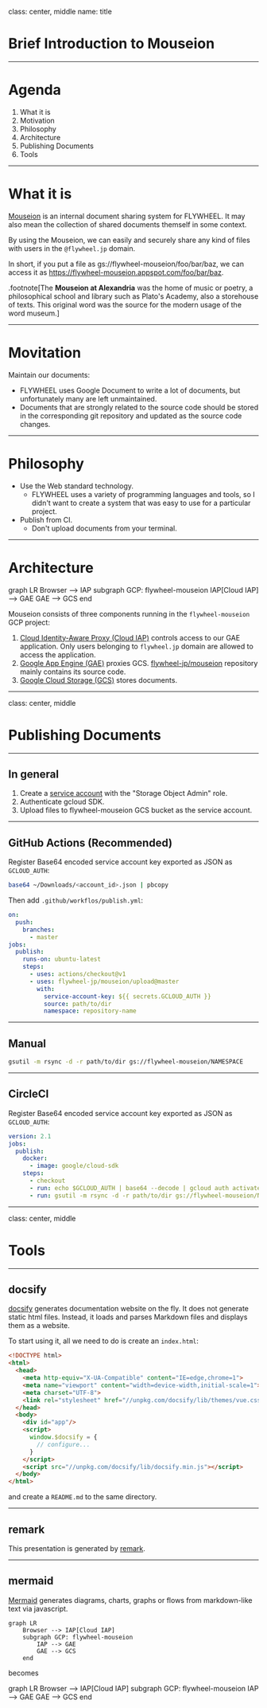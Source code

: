 class: center, middle
name: title

# Brief Introduction to Mouseion

---

# Agenda

1. What it is
2. Motivation
3. Philosophy
4. Architecture
5. Publishing Documents
6. Tools

---

# What it is

[Mouseion](http://go/mouseion) is an internal document sharing system for FLYWHEEL. It may also mean the collection of shared documents themself in some context.

By using the Mouseion, we can easily and securely share any kind of files with users in the `@flywheel.jp` domain.

In short, if you put a file as gs://flywheel-mouseion/foo/bar/baz, we can access it as https://flywheel-mouseion.appspot.com/foo/bar/baz.

.footnote[The **Mouseion at Alexandria** was the home of music or poetry, a philosophical school and library such as Plato's Academy, also a storehouse of texts. This original word was the source for the modern usage of the word museum.]

---

# Movitation

Maintain our documents:

* FLYWHEEL uses Google Document to write a lot of documents, but unfortunately many are left unmaintained.
* Documents that are strongly related to the source code should be stored in the corresponding git repository and updated as the source code changes.

---

# Philosophy

* Use the Web standard technology.
    * FLYWHEEL uses a variety of programming languages and tools, so I didn't want to create a system that was easy to use for a particular project.
* Publish from CI.
    * Don't upload documents from your terminal.

---

# Architecture

<div class="mermaid">
graph LR
    Browser --> IAP
    subgraph GCP: flywheel-mouseion
        IAP[Cloud IAP] --> GAE
        GAE --> GCS
    end
</div>

Mouseion consists of three components running in the `flywheel-mouseion` GCP project:

1. [Cloud Identity-Aware Proxy (Cloud IAP)](https://console.cloud.google.com/security/iap?project=flywheel-mouseion) controls access to our GAE application. Only users belonging to `flywheel.jp` domain are allowed to access the application.
2. [Google App Engine (GAE)](https://console.cloud.google.com/appengine?project=flywheel-mouseion) proxies GCS. [flywheel-jp/mouseion](https://github.com/flywheel-jp/mouseion) repository mainly contains its source code.
3. [Google Cloud Storage (GCS)](https://console.cloud.google.com/storage/browser/flywheel-mouseion/?project=flywheel-mouseion) stores documents.

---
class: center, middle

# Publishing Documents

---
## In general

1. Create a [service account](https://console.cloud.google.com/iam-admin/serviceaccounts?project=flywheel-mouseion) with the "Storage Object Admin" role.
3. Authenticate gcloud SDK.
4. Upload files to flywheel-mouseion GCS bucket as the service account.

---
## GitHub Actions (Recommended)

Register Base64 encoded service account key exported as JSON as `GCLOUD_AUTH`:

```bash
base64 ~/Downloads/<account_id>.json | pbcopy
```

Then add `.github/workflos/publish.yml`:

```yaml
on:
  push:
    branches:
      - master
jobs:
  publish:
    runs-on: ubuntu-latest
    steps:
      - uses: actions/checkout@v1
      - uses: flywheel-jp/mouseion/upload@master
        with:
          service-account-key: ${{ secrets.GCLOUD_AUTH }}
          source: path/to/dir
          namespace: repository-name
```

---
## Manual

```bash
gsutil -m rsync -d -r path/to/dir gs://flywheel-mouseion/NAMESPACE
```

---
## CircleCI

Register Base64 encoded service account key exported as JSON as `GCLOUD_AUTH`:

```yaml
version: 2.1
jobs:
  publish:
    docker:
      - image: google/cloud-sdk
    steps:
      - checkout
      - run: echo $GCLOUD_AUTH | base64 --decode | gcloud auth activate-service-account --key-file=-
      - run: gsutil -m rsync -d -r path/to/dir gs://flywheel-mouseion/NAMESPACE
```

---
class: center, middle

# Tools

---
## docsify

[docsify](https://docsify.js.org/) generates documentation website on the fly. It does not generate static html files. Instead, it loads and parses Markdown files and displays them as a website.

To start using it, all we need to do is create an `index.html`:

```html
<!DOCTYPE html>
<html>
  <head>
    <meta http-equiv="X-UA-Compatible" content="IE=edge,chrome=1">
    <meta name="viewport" content="width=device-width,initial-scale=1">
    <meta charset="UTF-8">
    <link rel="stylesheet" href="//unpkg.com/docsify/lib/themes/vue.css">
  </head>
  <body>
    <div id="app"/>
    <script>
      window.$docsify = {
        // configure...
      }
    </script>
    <script src="//unpkg.com/docsify/lib/docsify.min.js"></script>
  </body>
</html>
```

and create a `README.md` to the same directory.

---
## remark

This presentation is generated by [remark](https://remarkjs.com/).

---
## mermaid

[Mermaid](https://mermaid-js.github.io/mermaid/) generates diagrams, charts, graphs or flows from markdown-like text via javascript.

```mermaid
graph LR
    Browser --> IAP[Cloud IAP]
    subgraph GCP: flywheel-mouseion
        IAP --> GAE
        GAE --> GCS
    end
```

becomes

<div class="mermaid">
graph LR
    Browser --> IAP[Cloud IAP]
    subgraph GCP: flywheel-mouseion
        IAP --> GAE
        GAE --> GCS
    end
</div>
